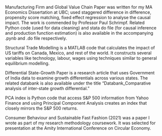 Manufacturing Firm and Global Value Chain Paper was written for my MA Economics Dissertation at UBC; used staggered difference in difference, propensity score matching, fixed effect regression to analyse the causal impact. The work is commended by Professor Paul Schrimpf. Related Python code (used for data cleaning) and stata do file (for causal inference and production function estimation) is also available in the accompanying .pynb and .do file respectively.

Structural Trade Modelling is a MATLAB code that calculates the impact of US tariffs on Canada, Mexico, and rest of the world. It constructs several variables like technology, labour, wages using techniques similar to general equilibrium modelling. 

Differential State-Growth Paper is a research article that uses Government of India data to examine growth differentials across various states. The related databank is also available under the title “Databank_Comparative analysis of inter-state growth differential.”

PCA index is Python code that access S&P 500 information from Yahoo Finance and using Principal Component Analysis creates an index that closely mirrors the S&P 500 returns. 

Consumer Behaviour and Sustainable Fast Fashion (2021) was a paper I wrote as part of my research methodology coursework. It was selected for presentation at the Amity International Conference on Circular Economy.

